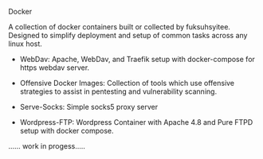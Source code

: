Docker

A collection of docker containers built or collected by fuksuhsyitee. Designed to simplify deployment and setup of common tasks across any linux host. 

- WebDav: Apache, WebDav, and Traefik setup with docker-compose for https webdav server. 

- Offensive Docker Images: Collection of tools which use offensive strategies to assist in pentesting and vulnerability scanning.

- Serve-Socks: Simple socks5 proxy server

- Wordpress-FTP: Wordpress Container with Apache 4.8 and Pure FTPD setup with docker compose. 

...... work in progess..... 
